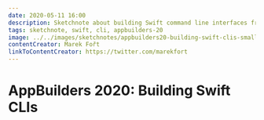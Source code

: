 ```yaml
---
date: 2020-05-11 16:00
description: Sketchnote about building Swift command line interfaces from AppBuilders 2020 (online conference)
tags: sketchnote, swift, cli, appbuilders-20
image: ../../images/sketchnotes/appbuilders20-building-swift-clis-small.jpg
contentCreator: Marek Fořt
linkToContentCreator: https://twitter.com/marekfort
---
```


# AppBuilders 2020: Building Swift CLIs
